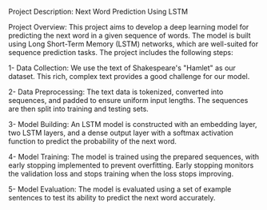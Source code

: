 Project Description: Next Word Prediction Using LSTM


Project Overview:
This project aims to develop a deep learning model for predicting the next word in a given 
sequence of words. The model is built using Long Short-Term Memory (LSTM) networks, which 
are well-suited for sequence prediction tasks. The project includes the following steps:


1- Data Collection: We use the text of Shakespeare's "Hamlet" as our dataset. This rich, complex 
text provides a good challenge for our model.


2- Data Preprocessing: The text data is tokenized, converted into sequences, and padded to 
ensure uniform input lengths. The sequences are then split into training and testing sets.


3- Model Building: An LSTM model is constructed with an embedding layer, two LSTM layers, 
and a dense output layer with a softmax activation function to predict the probability of the next 
word.


4- Model Training: The model is trained using the prepared sequences, with early stopping 
implemented to prevent overfitting. Early stopping monitors the validation loss and stops 
training when the loss stops improving.


5- Model Evaluation: The model is evaluated using a set of example sentences to test its ability 
to predict the next word accurately.